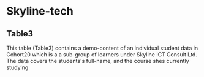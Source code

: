 # Skyline-tech

## Table3

This table (Table3) contains a demo-content of an individual student data in Cohort20 which is a  a sub-group of learners under Skyline ICT Consult Ltd.
The data covers the students's full-name, and the course shes currently studying